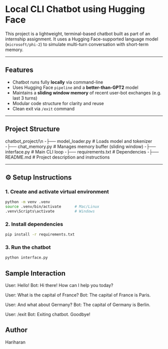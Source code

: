 # Local CLI Chatbot using Hugging Face

This project is a lightweight, terminal-based chatbot built as part of an internship assignment. It uses a Hugging Face-supported language model (`microsoft/phi-2`) to simulate multi-turn conversation with short-term memory.

---

## Features

- Chatbot runs fully **locally** via command-line
- Uses Hugging Face `pipeline` and a **better-than-GPT2** model
- Maintains a **sliding window memory** of recent user-bot exchanges (e.g. last 3 turns)
- Modular code structure for clarity and reuse
- Clean exit via `/exit` command

---

## Project Structure

chatbot_project/\n
-├── model_loader.py # Loads model and tokenizer
-├── chat_memory.py # Manages memory buffer (sliding window)
-├── interface.py # Main CLI loop
-├── requirements.txt # Dependencies
-├── README.md # Project description and instructions


---

## ⚙️ Setup Instructions

### 1. Create and activate virtual environment
```bash
python -m venv .venv
source .venv/bin/activate      # Mac/Linux
.venv\Scripts\activate         # Windows
```

### 2. Install dependencies
```bash
pip install -r requirements.txt
```
### 3. Run the chatbot
```bash
python interface.py
```
## Sample Interaction
User: Hello!
Bot: Hi there! How can I help you today?

User: What is the capital of France?
Bot: The capital of France is Paris.

User: And what about Germany?
Bot: The capital of Germany is Berlin.

User: /exit
Bot: Exiting chatbot. Goodbye!

## Author
Hariharan
